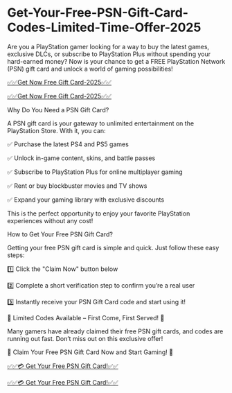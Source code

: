 # Get-Your-Free-PSN-Gift-Card-Codes-Limited-Time-Offer-2025


Are you a PlayStation gamer looking for a way to buy the latest games, exclusive DLCs, or subscribe to PlayStation Plus without spending your hard-earned money? Now is your chance to get a FREE PlayStation Network (PSN) gift card and unlock a world of gaming possibilities!


[✅✅Get Now Free Gift Card-2025✅✅](https://best.topgiftcardusa.com/bestgift13/)

[✅✅Get Now Free Gift Card-2025✅✅](https://best.topgiftcardusa.com/bestgift13/)



Why Do You Need a PSN Gift Card?

A PSN gift card is your gateway to unlimited entertainment on the PlayStation Store. With it, you can:

✅ Purchase the latest PS4 and PS5 games

✅ Unlock in-game content, skins, and battle passes

✅ Subscribe to PlayStation Plus for online multiplayer gaming

✅ Rent or buy blockbuster movies and TV shows

✅ Expand your gaming library with exclusive discounts




This is the perfect opportunity to enjoy your favorite PlayStation experiences without any cost!



How to Get Your Free PSN Gift Card?

Getting your free PSN gift card is simple and quick. Just follow these easy steps:



1️⃣ Click the "Claim Now" button below

2️⃣ Complete a short verification step to confirm you’re a real user

3️⃣ Instantly receive your PSN Gift Card code and start using it!


🎁 Limited Codes Available – First Come, First Served! 🎁



Many gamers have already claimed their free PSN gift cards, and codes are running out fast. Don’t miss out on this exclusive offer!


🚀 Claim Your Free PSN Gift Card Now and Start Gaming! 🚀


[✅✅💳 Get Your Free PSN Gift Card!✅✅](https://best.topgiftcardusa.com/bestgift13/)

[✅✅💳 Get Your Free PSN Gift Card!✅✅](https://best.topgiftcardusa.com/bestgift13/)
